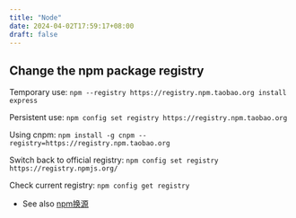 ```yaml
---
title: "Node"
date: 2024-04-02T17:59:17+08:00
draft: false
---
```


## Change the npm package registry

Temporary use: `npm --registry https://registry.npm.taobao.org install express`

Persistent use: `npm config set registry https://registry.npm.taobao.org`

Using cnpm: `npm install -g cnpm --registry=https://registry.npm.taobao.org`

Switch back to official registry: `npm config set registry https://registry.npmjs.org/`

Check current registry: `npm config get registry`

- See also [npm换源](https://www.jianshu.com/p/f311a3a155ff)
